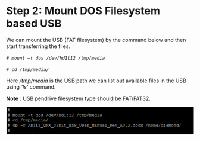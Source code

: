 # Step 2: Mount DOS Filesystem based USB

We can mount the USB \(FAT filesystem\) by the command below and then start transferring the files.

_`# mount –t dos /dev/hd1t12 /tmp/media`_

  
_`# cd /tmp/media/`_

Here _/tmp/media_ is the USB path we can list out available files in the USB using _‘ls’_ command.

**Note** : USB pendrive filesystem type should be FAT/FAT32.

![Figure 30: USB DOS Format Commands](../../../../.gitbook/assets/30%20%281%29.png)

